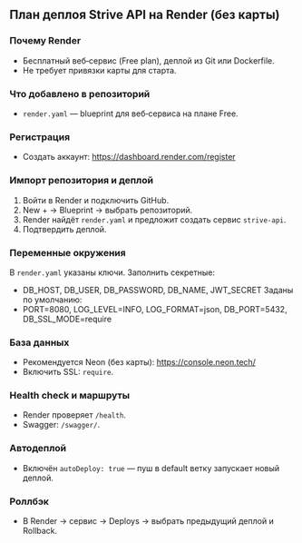 ## План деплоя Strive API на Render (без карты)

### Почему Render
- Бесплатный веб‑сервис (Free plan), деплой из Git или Dockerfile.
- Не требует привязки карты для старта.

### Что добавлено в репозиторий
- `render.yaml` — blueprint для веб‑сервиса на плане Free.

### Регистрация
- Создать аккаунт: https://dashboard.render.com/register

### Импорт репозитория и деплой
1) Войти в Render и подключить GitHub.
2) New + → Blueprint → выбрать репозиторий.
3) Render найдёт `render.yaml` и предложит создать сервис `strive-api`.
4) Подтвердить деплой.

### Переменные окружения
В `render.yaml` указаны ключи. Заполнить секретные:
- DB_HOST, DB_USER, DB_PASSWORD, DB_NAME, JWT_SECRET
Заданы по умолчанию:
- PORT=8080, LOG_LEVEL=INFO, LOG_FORMAT=json, DB_PORT=5432, DB_SSL_MODE=require

### База данных
- Рекомендуется Neon (без карты): https://console.neon.tech/
- Включить SSL: `require`.

### Health check и маршруты
- Render проверяет `/health`.
- Swagger: `/swagger/`.

### Автодеплой
- Включён `autoDeploy: true` — пуш в default ветку запускает новый деплой.

### Роллбэк
- В Render → сервис → Deploys → выбрать предыдущий деплой и Rollback.


